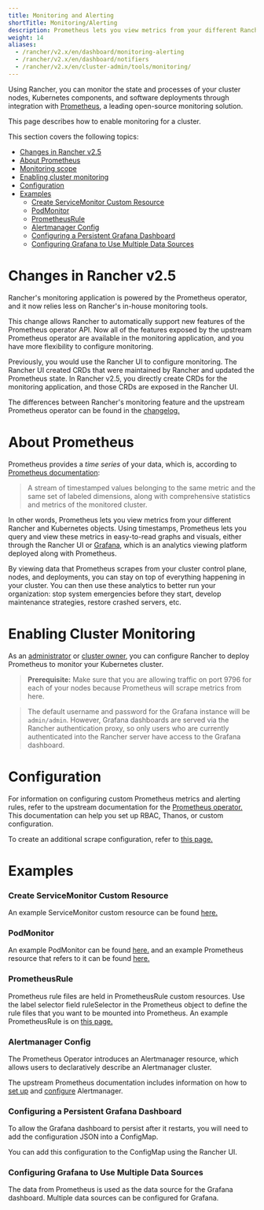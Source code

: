 ```yaml
---
title: Monitoring and Alerting
shortTitle: Monitoring/Alerting
description: Prometheus lets you view metrics from your different Rancher and Kubernetes objects. Learn about the scope of monitoring and how to enable cluster monitoring
weight: 14
aliases:
  - /rancher/v2.x/en/dashboard/monitoring-alerting
  - /rancher/v2.x/en/dashboard/notifiers
  - /rancher/v2.x/en/cluster-admin/tools/monitoring/
---
```


Using Rancher, you can monitor the state and processes of your cluster nodes, Kubernetes components, and software deployments through integration with [Prometheus](https://prometheus.io/), a leading open-source monitoring solution.

This page describes how to enable monitoring for a cluster. 

This section covers the following topics:

- [Changes in Rancher v2.5](#changes-in-rancher-v2-5)
- [About Prometheus](#about-prometheus)
- [Monitoring scope](#monitoring-scope)
- [Enabling cluster monitoring](#enabling-cluster-monitoring)
- [Configuration](#configuration)
- [Examples](#examples)
  - [Create ServiceMonitor Custom Resource](#create-servicemonitor-custom-resource)
  - [PodMonitor](#podmonitor)
  - [PrometheusRule](#prometheusrule)
  - [Alertmanager Config](#alertmanager-config)
  - [Configuring a Persistent Grafana Dashboard](#configuring-a-persistent-grafana-dashboard)
  - [Configuring Grafana to Use Multiple Data Sources](#configuring-grafana-to-use-multiple-data-sources)


# Changes in Rancher v2.5

Rancher's monitoring application is powered by the Prometheus operator, and it now relies less on Rancher's in-house monitoring tools.

This change allows Rancher to automatically support new features of the Prometheus operator API. Now all of the features exposed by the upstream Prometheus operator are available in the monitoring application, and you have more flexibility to configure monitoring.

Previously, you would use the Rancher UI to configure monitoring. The Rancher UI created CRDs that were maintained by Rancher and updated the Prometheus state. In Rancher v2.5, you directly create CRDs for the monitoring application, and those CRDs are exposed in the Rancher UI.

The differences between Rancher's monitoring feature and the upstream Prometheus operator can be found in the [changelog.](https://github.com/rancher/charts/blob/dev-v2.5/packages/rancher-monitoring/overlay/CHANGELOG.md)

# About Prometheus

Prometheus provides a _time series_ of your data, which is, according to [Prometheus documentation](https://prometheus.io/docs/concepts/data_model/):

>A stream of timestamped values belonging to the same metric and the same set of labeled dimensions, along with comprehensive statistics and metrics of the monitored cluster.

In other words, Prometheus lets you view metrics from your different Rancher and Kubernetes objects. Using timestamps, Prometheus lets you query and view these metrics in easy-to-read graphs and visuals, either through the Rancher UI or [Grafana](https://grafana.com/), which is an analytics viewing platform deployed along with Prometheus.

By viewing data that Prometheus scrapes from your cluster control plane, nodes, and deployments, you can stay on top of everything happening in your cluster. You can then use these analytics to better run your organization: stop system emergencies before they start, develop maintenance strategies, restore crashed servers, etc.

# Enabling Cluster Monitoring

As an [administrator]({{<baseurl>}}/rancher/v2.x/en/admin-settings/rbac/global-permissions/) or [cluster owner]({{<baseurl>}}/rancher/v2.x/en/admin-settings/rbac/cluster-project-roles/#cluster-roles), you can configure Rancher to deploy Prometheus to monitor your Kubernetes cluster.

> **Prerequisite:** Make sure that you are allowing traffic on port 9796 for each of your nodes because Prometheus will scrape metrics from here.

> The default username and password for the Grafana instance will be `admin/admin`. However, Grafana dashboards are served via the Rancher authentication proxy, so only users who are currently authenticated into the Rancher server have access to the Grafana dashboard.

# Configuration

For information on configuring custom Prometheus metrics and alerting rules, refer to the upstream documentation for the [Prometheus operator.](https://github.com/prometheus-operator/prometheus-operator) This documentation can help you set up RBAC, Thanos, or custom configuration.

To create an additional scrape configuration, refer to [this page.](https://github.com/prometheus-operator/prometheus-operator/blob/master/Documentation/additional-scrape-config.md)

# Examples

### Create ServiceMonitor Custom Resource

An example ServiceMonitor custom resource can be found [here.](https://github.com/prometheus-operator/prometheus-operator/blob/master/example/prometheus-operator-crd/monitoring.coreos.com_servicemonitors.yaml) 

### PodMonitor

An example PodMonitor can be found [here.](https://github.com/prometheus-operator/prometheus-operator/blob/master/example/user-guides/getting-started/example-app-pod-monitor.yaml) and an example Prometheus resource that refers to it can be found [here.](https://github.com/prometheus-operator/prometheus-operator/blob/master/example/user-guides/getting-started/prometheus-pod-monitor.yaml)

### PrometheusRule

Prometheus rule files are held in PrometheusRule custom resources. Use the label selector field ruleSelector in the Prometheus object to define the rule files that you want to be mounted into Prometheus. An example PrometheusRule is on [this page.](https://github.com/prometheus-operator/prometheus-operator/blob/master/Documentation/user-guides/alerting.md)

### Alertmanager Config

The Prometheus Operator introduces an Alertmanager resource, which allows users to declaratively describe an Alertmanager cluster.

The upstream Prometheus documentation includes information on how to [set up](https://github.com/prometheus-operator/prometheus-operator/blob/master/Documentation/user-guides/alerting.md) and [configure](https://prometheus.io/docs/alerting/latest/configuration/) Alertmanager.

### Configuring a Persistent Grafana Dashboard

To allow the Grafana dashboard to persist after it restarts, you will need to add the configuration JSON into a ConfigMap.

You can add this configuration to the ConfigMap using the Rancher UI.

### Configuring Grafana to Use Multiple Data Sources

The data from Prometheus is used as the data source for the Grafana dashboard. Multiple data sources can be configured for Grafana.
